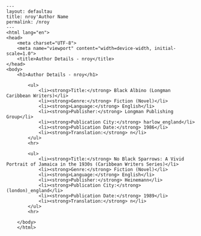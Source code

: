 
    ---
    layout: defaultau
    title: nroy'Author Name 
    permalink: /nroy
    ---
    <html lang="en">
    <head>
        <meta charset="UTF-8">
        <meta name="viewport" content="width=device-width, initial-scale=1.0">
        <title>Author Details - nroy</title>
    </head>
    <body>
        <h1>Author Details - nroy</h1>
        
            <ul>
                <li><strong>Title:</strong> Black Albino (Longman Caribbean Writers)</li>
                <li><strong>Genre:</strong> Fiction (Novel)</li>
                <li><strong>Language:</strong> English</li>
                <li><strong>Publisher:</strong> Longman Publishing Group</li>
                <li><strong>Publication City:</strong> harlow_england</li>
                <li><strong>Publication Date:</strong> 1986</li>
                <li><strong>Translation:</strong> n</li>
            </ul>
            <hr>
            
            <ul>
                <li><strong>Title:</strong> No Black Sparrows: A Vivid Portrait of Jamaica in the 1930s (Caribbean Writers Series)</li>
                <li><strong>Genre:</strong> Fiction (Novel)</li>
                <li><strong>Language:</strong> English</li>
                <li><strong>Publisher:</strong> Heinemann</li>
                <li><strong>Publication City:</strong> (london)_england</li>
                <li><strong>Publication Date:</strong> 1989</li>
                <li><strong>Translation:</strong> n</li>
            </ul>
            <hr>
            
        </body>
        </html>
        